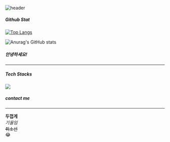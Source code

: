 ![header](https://capsule-render.vercel.app/api?type=rounded&color=auto&height=250&section=header&text=Hello👋!!%Hyunjung%20Github&fontSize=60)

##### Github Stat
[![Top Langs](https://github-readme-stats.vercel.app/api/top-langs/?username=1016wjd)](https://github.com/1016wjd/github-readme-stats)

![Anurag's GitHub stats](https://github-readme-stats.vercel.app/api?username=1016wjd&show_icons=true&theme=radical)

##### 안녕하세요!
---

##### Tech Stacks
<img src="https://img.shields.io/badge/python-3776AB?style=for-the-badge&logo=기술스택아이콘&logoColor=white">


##### contact me

---
**두껍게** <br>
*기울임* <br>
~~취소선~~ <br>
:joy: <br>

